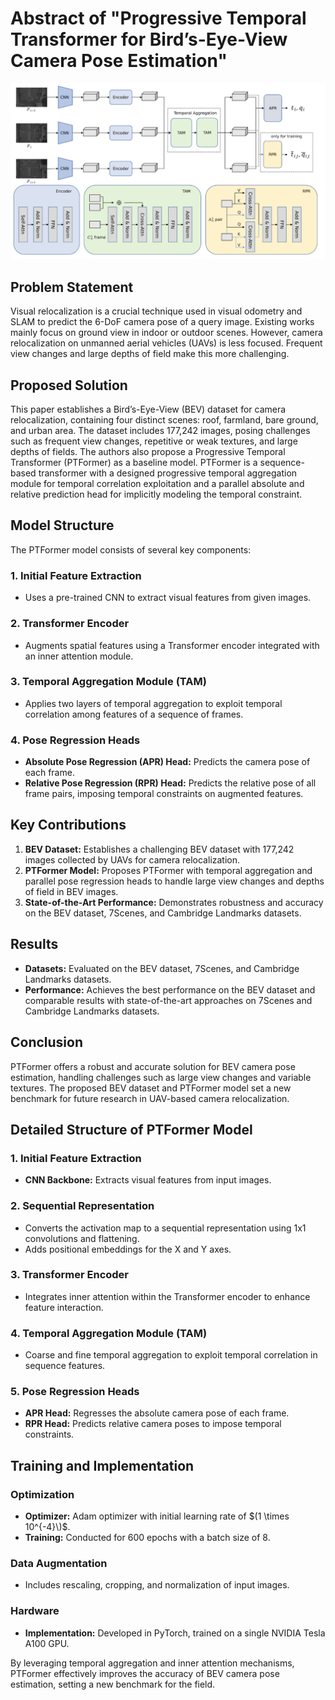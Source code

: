 # Abstract of "Progressive Temporal Transformer for Bird’s-Eye-View Camera Pose Estimation"

![PTFormer Architecture](https://github.com/Husseinhhameed/Transformer-Based-Camera-localization-review/blob/main/images/bird.png)

## Problem Statement

Visual relocalization is a crucial technique used in visual odometry and SLAM to predict the 6-DoF camera pose of a query image. Existing works mainly focus on ground view in indoor or outdoor scenes. However, camera relocalization on unmanned aerial vehicles (UAVs) is less focused. Frequent view changes and large depths of field make this more challenging.

## Proposed Solution

This paper establishes a Bird’s-Eye-View (BEV) dataset for camera relocalization, containing four distinct scenes: roof, farmland, bare ground, and urban area. The dataset includes 177,242 images, posing challenges such as frequent view changes, repetitive or weak textures, and large depths of fields. The authors also propose a Progressive Temporal Transformer (PTFormer) as a baseline model. PTFormer is a sequence-based transformer with a designed progressive temporal aggregation module for temporal correlation exploitation and a parallel absolute and relative prediction head for implicitly modeling the temporal constraint.

## Model Structure

The PTFormer model consists of several key components:

### 1. Initial Feature Extraction

- Uses a pre-trained CNN to extract visual features from given images.

### 2. Transformer Encoder

- Augments spatial features using a Transformer encoder integrated with an inner attention module.

### 3. Temporal Aggregation Module (TAM)

- Applies two layers of temporal aggregation to exploit temporal correlation among features of a sequence of frames.

### 4. Pose Regression Heads

- **Absolute Pose Regression (APR) Head:** Predicts the camera pose of each frame.
- **Relative Pose Regression (RPR) Head:** Predicts the relative pose of all frame pairs, imposing temporal constraints on augmented features.

## Key Contributions

1. **BEV Dataset:** Establishes a challenging BEV dataset with 177,242 images collected by UAVs for camera relocalization.
2. **PTFormer Model:** Proposes PTFormer with temporal aggregation and parallel pose regression heads to handle large view changes and depths of field in BEV images.
3. **State-of-the-Art Performance:** Demonstrates robustness and accuracy on the BEV dataset, 7Scenes, and Cambridge Landmarks datasets.

## Results

- **Datasets:** Evaluated on the BEV dataset, 7Scenes, and Cambridge Landmarks datasets.
- **Performance:** Achieves the best performance on the BEV dataset and comparable results with state-of-the-art approaches on 7Scenes and Cambridge Landmarks datasets.

## Conclusion

PTFormer offers a robust and accurate solution for BEV camera pose estimation, handling challenges such as large view changes and variable textures. The proposed BEV dataset and PTFormer model set a new benchmark for future research in UAV-based camera relocalization.

## Detailed Structure of PTFormer Model

### 1. Initial Feature Extraction

- **CNN Backbone:** Extracts visual features from input images.

### 2. Sequential Representation

- Converts the activation map to a sequential representation using 1x1 convolutions and flattening.
- Adds positional embeddings for the X and Y axes.

### 3. Transformer Encoder

- Integrates inner attention within the Transformer encoder to enhance feature interaction.

### 4. Temporal Aggregation Module (TAM)

- Coarse and fine temporal aggregation to exploit temporal correlation in sequence features.

### 5. Pose Regression Heads

- **APR Head:** Regresses the absolute camera pose of each frame.
- **RPR Head:** Predicts relative camera poses to impose temporal constraints.

## Training and Implementation

### Optimization

- **Optimizer:** Adam optimizer with initial learning rate of $(1 \times 10^{-4}\)$.
- **Training:** Conducted for 600 epochs with a batch size of 8.

### Data Augmentation

- Includes rescaling, cropping, and normalization of input images.

### Hardware

- **Implementation:** Developed in PyTorch, trained on a single NVIDIA Tesla A100 GPU.

By leveraging temporal aggregation and inner attention mechanisms, PTFormer effectively improves the accuracy of BEV camera pose estimation, setting a new benchmark for the field.
